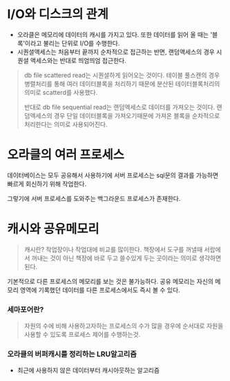# I/O와 디스크의 관계

- 오라클은 메모리에 데이터의 캐시를 가지고 있다. 또한 데이터를 읽어 올 때는 '블록'이라고 불리는 단위로 I/O를 수행한다.
- 시퀀셜액세스는 처음부터 끝까지 순차적으로 접근하는 반면, 랜덤액세스의 경우 시퀀셜 액세스와는 반대로 띄엄띄엄 접근한다.

> db file scattered read는 시퀀셜하게 읽어오는 것이다. 테이블 풀스캔의 경우 병렬처리를 통해 여러 데이터블록을 처리하기 때문에 분산된 테이터블록처리의 의미로 scatterd를 사용했다.
>
> 반대로 db file sequential read는 랜덤엑세스로 데이터를 가져오는 것이다. 랜덤엑세스의 경우 단일 데이터블록을 가져오기때문에 가져온 블록을 순차적으로 처리한다는 의미로 사용되어진다.

# 오라클의 여러 프로세스

데이터베이스는 모두 공유해서 사용하기에 서버 프로세스는 sql문의 결과를 가능하면 빠르게 회신하기 위해 작업한다.

그렇기에 서버 프로세스를 도와주는 백그라운드 프로세스가 존재한다.

# 캐시와 공유메모리

> 캐시란? 작업장이나 작업대에 비교를 많이한다. 책장에서 도구를 꺼낼때 서랍에서 꺼내는 것이 아닌 책장에 바로 두고 쓸수있게 두는 곳이라는 의미로 생각하면된다.

기본적으로 다른 프로세스의 메모리를 보는 것은 불가능하다. 공유 메모리는 자신의 메모리 영역에 기록했던 데이터를 다른 프로세스에서도 즉시 볼 수 있다.

### 세마포어란?

> 자원의 수에 비해 사용하고자하는 프로세스의 수가 많을 경우에 순서대로 자원을 사용할 수 있도록 프로세스 제어를 수행하는것.

### 오라클의 버퍼캐시를 정리하는 LRU알고리즘

- 최근에 사용하지 않은 데이터부터 캐시아웃하는 알고리즘